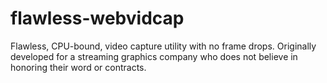 # flawless-webvidcap

Flawless, CPU-bound, video capture utility with no frame drops. Originally developed for a streaming graphics company who does not believe in honoring their word or contracts.
